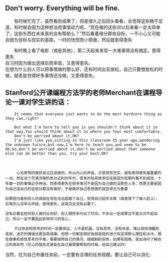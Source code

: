 ## Don't worry. Everything will be fine.
&emsp;&emsp;有时候忙完了，虽然看到成果了，但是很久之后回头看看，会觉得这些微不足道，有时候会因为这种想法而事情动力呢，“现在做的这些对以后来看一定太简单了，这些东西在未来真的会有帮助么？”然后看着缘分那些目标，一不小心又可能会因为目标与现实的差距，一时的恍惚而小颓唐，然后就患得患失

&emsp;&emsp;有时晚上看了电影（或是其他），第二天起来发现一大堆事情没有搞定。患得患失  
自习时因为做出选择后效率低，又患得患失。     
在想为什么别人可以把事情做的那么好，还有时间出去放松，自己只要想放松的时候，就老是觉得好多事情还没做，又患得患失。

## Stanford公开课编程方法学的老师Merchant在课程导论一课对学生讲的话：

        It seems that everyone just wants to do the most hardcore thing as they can,right?

        But what I'm here to tell you is you shouldn't think about it in that way,You should think about it as where you feel most comfortable.
        Don't be worried about it,OK?
        I'm just like you,sitting in this classroom 15 year ago,wondering the unknown future,but now,I'm here to teach you,and seem to be OK,So,don't be worried about it,don't be worried about that someone else can do better than you, try your best,OK?

<br>

         心无旁骛的做好自己应该做的，听从内心的声音，才是感觉充实，避免患得患失最重要的一点。而在这个充满浮躁的急功近利的年代，很多的轻易放弃往往是因为短期内看不到成效，十年磨一剑的事情近乎神话，而患得患失在很多情况不是因为自己做的没那些人多，而更主要是因为自己连自己的这部分都没有做好。于是做好自己愿意做的就显得尤为重要

    如果因为看到别人的成就在现在远远超越了自己，觉得自己起步太晚（或者落下了被人赶上），后悔怎么没早点开始，患得患失，这就完全没有必要了。

    没有必要去担忧别人做的比你好，别人既然多付出了时间，不多出一些成果岂不是太对不起自己。所以一定不要因此影响学习的信心。

        不过休息和思考的时间一定要保证，人不是机器，没有思考，没有休息，难以保持清醒和高效，迷茫的情绪也更容易侵袭。但把一切都安排好按部就班的进行有显得那么理性和冰冷，理性做事和感性思考的平衡，需要按照自己的情况，细细斟酌安排，如果有困难，就去询问了解自己的朋友吧（交心的朋友总是能在自己最需要帮助的时候，给自己建议的）

当然，在为自己布置任务前，一定要有合理的任务规模。要让自己可以消化.